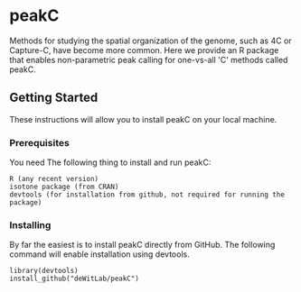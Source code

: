 # peakC

Methods for studying the spatial organization of the genome, such as 4C or Capture-C, have become more common. Here we provide an R package that enables non-parametric peak calling for one-vs-all 'C' methods called peakC.

## Getting Started

These instructions will allow you to install peakC on your local machine.

### Prerequisites

You need The following thing to install and run peakC:

```
R (any recent version)
isotone package (from CRAN)
devtools (for installation from github, not required for running the package)
```

### Installing

By far the easiest is to install peakC directly from GitHub. The following command will enable installation using devtools.

```
library(devtools)
install_github("deWitLab/peakC")
```
